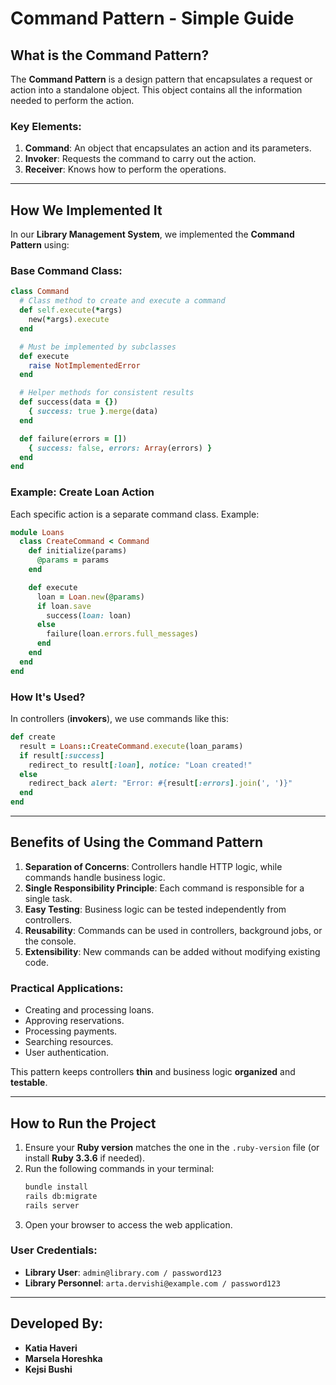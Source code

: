 # Command Pattern - Simple Guide

## What is the Command Pattern?
The **Command Pattern** is a design pattern that encapsulates a request or action into a standalone object. This object contains all the information needed to perform the action.

### Key Elements:
1. **Command**: An object that encapsulates an action and its parameters.
2. **Invoker**: Requests the command to carry out the action.
3. **Receiver**: Knows how to perform the operations.

---

## How We Implemented It
In our **Library Management System**, we implemented the **Command Pattern** using:

### Base Command Class:
```ruby
class Command
  # Class method to create and execute a command
  def self.execute(*args)
    new(*args).execute
  end

  # Must be implemented by subclasses
  def execute
    raise NotImplementedError
  end

  # Helper methods for consistent results
  def success(data = {})
    { success: true }.merge(data)
  end

  def failure(errors = [])
    { success: false, errors: Array(errors) }
  end
end
```

### Example: Create Loan Action
Each specific action is a separate command class. Example:
```ruby
module Loans
  class CreateCommand < Command
    def initialize(params)
      @params = params
    end

    def execute
      loan = Loan.new(@params)
      if loan.save
        success(loan: loan)
      else
        failure(loan.errors.full_messages)
      end
    end
  end
end
```

### How It's Used?
In controllers (**invokers**), we use commands like this:
```ruby
def create
  result = Loans::CreateCommand.execute(loan_params)
  if result[:success]
    redirect_to result[:loan], notice: "Loan created!"
  else
    redirect_back alert: "Error: #{result[:errors].join(', ')}"
  end
end
```

---

## Benefits of Using the Command Pattern
1. **Separation of Concerns**: Controllers handle HTTP logic, while commands handle business logic.
2. **Single Responsibility Principle**: Each command is responsible for a single task.
3. **Easy Testing**: Business logic can be tested independently from controllers.
4. **Reusability**: Commands can be used in controllers, background jobs, or the console.
5. **Extensibility**: New commands can be added without modifying existing code.

### Practical Applications:
- Creating and processing loans.
- Approving reservations.
- Processing payments.
- Searching resources.
- User authentication.

This pattern keeps controllers **thin** and business logic **organized** and **testable**.

---

## How to Run the Project
1. Ensure your **Ruby version** matches the one in the `.ruby-version` file (or install **Ruby 3.3.6** if needed).
2. Run the following commands in your terminal:
   ```sh
   bundle install
   rails db:migrate
   rails server
   ```
3. Open your browser to access the web application.

### User Credentials:
- **Library User**: `admin@library.com / password123`
- **Library Personnel**: `arta.dervishi@example.com / password123`

---

## Developed By:
- **Katia Haveri**
- **Marsela Horeshka**
- **Kejsi Bushi**


